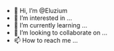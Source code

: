 - 👋 Hi, I’m @Eluzium
- 👀 I’m interested in ...
- 🌱 I’m currently learning ...
- 💞️ I’m looking to collaborate on ...
- 📫 How to reach me ...

<!---
Eluzium/Eluzium is a ✨ special ✨ repository because its `README.md` (this file) appears on your GitHub profile.
You can click the Preview link to take a look at your changes.
--->
